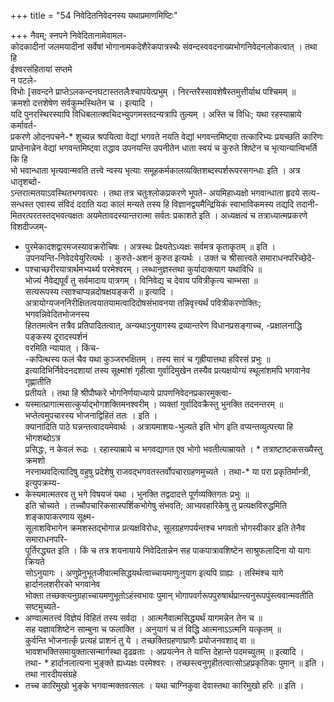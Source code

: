 +++
title = "54 निवेदितनिवेदनस्य यथाप्रमाणमिष्टिः"

+++
नैवम्; स्नपने निवेदितानामेवामल-  
कोदकादीनां जलमयादीनां सर्वेषां भोगानामकदेशैरेकपात्रस्थैः संवन्दस्ववदनाख्यभोगनिवेदनलोकत्वात् । तथा हि  
ईश्वरसंहितायां सप्तमे  
न पटले-  
विभोः [सवन्दने प्राप्तेऽलकन्दनघटास्ततलैःश्चापयेत्प्रभुम् । निरन्तरैस्सावशेषैस्तमुत्तीर्याथ पश्चिमम् ॥  
क्रमशो दत्तशेषेण सर्वकुम्भस्थितेन च । इत्यादि ।  
यदि पुनरस्थिरस्यापि विधिबलात्क्वचिदभ्युपगमस्तदन्यत्रापि तुल्यम् । अस्ति च विधिः; यथा रहस्याम्राये कर्मावर्त-  
प्रकरणे ओदनपचने-* शुच्यन्न श्रपयित्वा वेद्यां भगवते नयति वेद्यां भगवन्तमिष्ट्वा तत्कारिभ्यः प्रयच्छति कारिणः  
प्राप्तेनान्नेन वेद्यां भगवन्तमिष्ट्वा तद्धाव उपनयन्ति उपनीतेन धाता स्वयं च कुरुते शिष्टेन च भृत्यान्यान्विभर्ति कि हि  
भो भवान्धाता भृत्यवान्मवति तत्त्वे न्वस्य भृत्याः समूहकर्मकालव्यक्तिशब्दस्पर्शरूपरसगन्धाः इति । अत्र धातृशब्दो-  
ऽन्तरात्मतयाऽवस्थितभगवत्परः । तथा तत्र चतुःश्लोकप्रकरणे भूपते- अयमिहाध्यक्षो भगवान्धाता हृदये सत्य-  
सन्धस्त एवास्य संविदं ददाति यदा कालं मन्यते तस्य हि विज्ञानद्वयमैन्द्रियिकं स्वाभाविकमस्य तद्यदि तदानी-  
मितरत्परतस्तद्भवत्यक्षतः अयमेतावदस्यान्तरात्मा सर्वतः प्रकाशते इति । अध्यक्षत्वं च तत्राध्यात्मप्रकरणे विशदीज्जम्-  
* पुरमेकादशद्वारमजस्यावक्ररोचिषः । अत्रस्थः प्रेक्ष्यतेऽध्यक्षः सर्वमत्र कृताकृतम् ॥ इति ।  
उपनयन्ति-निवेदयेयुरित्यर्थः । कुरुते-अशनं कुरुत इत्यर्थः । उक्तं च श्रीसात्त्वते समाराधनपरिच्छेदे-  
* पश्चाच्छरीरयात्रार्थमभ्यर्थ्य परमेश्वरम् । लब्धानुज्ञस्तथा कुर्यादाक्त्याग यथाविधि ॥  
भोज्यं नैवेद्यपूर्वं तु सर्वमादाय पात्रगम् । विनिवेद्य च देवाय पवित्रीकृत्य चाम्भसा ॥  
सत्यरूपस्य त्साश्चाप्यन्नदोषक्षयङ्करी ॥ इत्यादि ।  
अत्रायोग्यजननिरीक्षितत्वयातयामत्वादिदोषसंभावनया तन्निवृत्त्यर्थं पवित्रीकरणोक्तिः; भगवन्निवेदितभोजनस्य  
हिततमत्वेन तत्रैव प्रतिपादितत्वात्, अन्यथाऽनुयागस्य द्रव्यान्तरेण विधानप्रसङ्गाच्च, -प्रक्षालनाद्धि पङ्कस्य दूरादस्पर्शनं  
वरमिति न्यायात् । किंच-  
-कपित्थस्य फलं चैव यथा कुञ्जरभक्षितम् । तस्य सारं च गृह्रीयात्तथा हविरसं प्रभुः ॥  
इत्यादिभिर्निवेदनदशायां तस्य सूक्ष्मांशं गृहीत्वा गुर्वादिमुखेन तस्यैव प्रत्यक्षयोग्यं स्थूलांशमपि भगवानेव गृह्णातीति  
प्रतीयते । तथा हि श्रीपौष्करे भोगनिर्णयाध्याये प्रापणनिवेदनप्रकारमुक्त्वा-  
* यस्मात्प्रागात्मसात्कुर्याद्भोगशक्तिमनश्वरीम् । व्यक्तां गुर्वादिवक्रैस्तु भुनक्ति तदनन्तरम् ॥  
भप्तेत्वमुपचारस्य भोजनाद्विहितं ततः । इति ।  
क्यानादिति पाठे घन्नन्तत्वादयमेवार्थः । अत्रायमाशयः-भुल्यते इति भोग इति वप्यन्तव्युत्पत्त्या हि भोगशब्दोऽत्र  
प्रसिद्धः, न केवलं रूढः । रहास्याम्राये च भगवद्यागत एव भोगो भवतीत्याम्रायते । * तत्राष्टाष्टकसख्यैस्तु क्रमशो  
नरनाथवदित्यादिषु वहुषु प्रदेशेषु राजवद्भगवतस्तर्वोपचारग्रहणमुच्यते । तथा-* या परा प्रकृतिर्मान्त्री, इत्युपक्रम्य-  
* केस्यमात्मतरव तु भगे विषयजं यथा । भुनक्ति तद्वदादत्ते पूर्णव्यक्तिगतः प्रभुः ॥  
इति चोच्यते । तच्चौपचारिकसास्पर्शिकभोगेषु संभवति; आभ्यवहारिकेषु तु प्रत्यक्षविरुद्धमिति शङ्कापाकरणाय सूक्ष्म-  
सूलाशविभागेन क्रमशस्तद्भोगान्न प्रत्यक्षविरोधः, सूलग्रहणपर्यन्तश्च भगवतो भोगस्वीकार इति तेनैव समाराधनपरि-  
पूर्तिरद्ध्यत इति । किं च तत्र शयनायाये निवेदितान्नेन सह पाकपात्रावशिष्टेन साश्रुफलादिना यो यागः क्रियते  
सोऽनुयागः । अणुप्रेनुभूतजीवात्मसिद्धयर्थत्वाच्चायमाणुःनुयाग इत्यपि ग्राह्यः । तस्मिंश्च यागे हार्दानलशरीरको भगवानेव  
भोक्ता तच्छक्त्यनुग्रहाच्चायमणुभूतोऽहंस्वभावः पुमान् भोगापवर्गरूपपुरुषार्थप्रान्त्यनुरूपपुंस्त्ववान्मवतीति सष्टमुच्यते-  
* अण्वात्मतत्त्वं विज्ञेयं विहितं तस्य सर्वदा । आत्मनैवात्मसिद्ध्यर्थं यागमन्नेन तेन च ॥  
सह यज्ञावशिष्टेन साम्बुना च फलाक्ति । अनुयागं च तं विद्धि आत्मनाऽऽत्मनि यत्कृतम् ॥  
कुर्वन्ति भोजनार्त्कृं प्रत्यहं प्राशनं तु ये । तच्छक्तिग्रहणाघ्राणैः प्रयोजनवशाद् वा ॥  
भावशभक्तिसमायुक्तात्सन्मार्गस्था दृढव्रताः । अप्रयत्नेन ते यान्ति देहान्ते पदमच्युतम् ॥ इत्यादि ।  
तथा- * हार्दानलात्यना भुङ्क्ते ह्यध्यक्षः परमेश्वरः । तच्छस्त्वनुगृहीतत्वात्सोऽहप्रकृतिकः पुमान् ॥ इति ।  
तथा नारदीयसंग्रहे  
* तच्च कारिमुखो भुङ्के भगवान्मक्तवत्सलः । यथा चाग्निकुवा देवास्तथा कारिमुखो हरिः ॥ इति ।